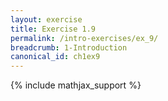 ```yaml
---
layout: exercise
title: Exercise 1.9
permalink: /intro-exercises/ex_9/
breadcrumb: 1-Introduction
canonical_id: ch1ex9
---
```


{% include mathjax_support %}
